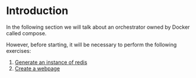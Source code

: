 # Introduction

In the following section we will talk about an orchestrator owned by Docker called compose.

However, before starting, it will be necessary to perform the following exercises:
1. [Generate an instance of redis](../exercises/1-generate-a-redis-instance/README.md)
2. [Create a webpage](../exercises/2-generate-a-webpage/README.md)


